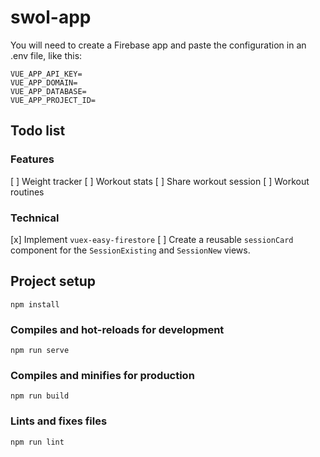 # swol-app
You will need to create a Firebase app and paste the configuration in an .env file, like this:
```
VUE_APP_API_KEY=
VUE_APP_DOMAIN=
VUE_APP_DATABASE=
VUE_APP_PROJECT_ID=
```
## Todo list
### Features
[ ] Weight tracker
[ ] Workout stats
[ ] Share workout session
[ ] Workout routines

### Technical
[x] Implement `vuex-easy-firestore`
[ ] Create a reusable `sessionCard` component for the `SessionExisting` and `SessionNew` views.

## Project setup
```
npm install
```

### Compiles and hot-reloads for development
```
npm run serve
```

### Compiles and minifies for production
```
npm run build
```

### Lints and fixes files
```
npm run lint
```
